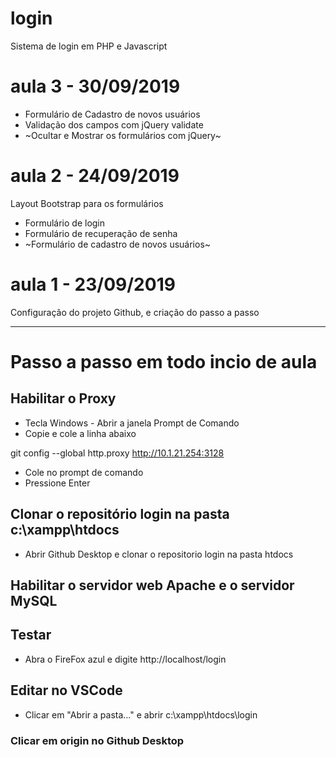 # login
Sistema de login em PHP e Javascript

# aula 3 - 30/09/2019
- Formulário de Cadastro de novos usuários
- Validação dos campos com jQuery validate
- ~Ocultar e Mostrar os formulários com jQuery~

# aula 2 - 24/09/2019
Layout Bootstrap para os formulários
  - Formulário de login
  - Formulário de recuperação de senha
  - ~Formulário de cadastro de novos usuários~

# aula 1 - 23/09/2019
Configuração do projeto Github, e criação do passo a passo

---
# Passo a passo em todo incio de aula

## Habilitar o Proxy
  - Tecla Windows - Abrir a janela Prompt de Comando
  - Copie e cole a linha abaixo

  git config --global http.proxy http://10.1.21.254:3128

  - Cole no prompt de comando
  - Pressione Enter

## Clonar o repositório **login** na pasta **c:\xampp\htdocs**
  - Abrir Github Desktop e clonar o repositorio login na pasta htdocs

## Habilitar o servidor web **Apache** e o servidor **MySQL**

## Testar
 - Abra o FireFox azul e digite http://localhost/login

## Editar no VSCode
 - Clicar em "Abrir a pasta..." e abrir c:\xampp\htdocs\login

### Clicar em origin no Github Desktop